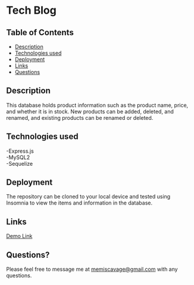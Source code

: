 # Tech Blog

## Table of Contents
- [Description](#description)
- [Technologies used](#technologies-used)
- [Deployment](#deployment)
- [Links](#links)
- [Questions](#questions?)

## Description
This database holds product information such as the product name, price, and whether it is in stock. New products can be added, deleted, and renamed, and existing products can be renamed or deleted.

## Technologies used
-Express.js \
-MySQL2 \
-Sequelize

## Deployment
The repository can be cloned to your local device and tested using Insomnia to view the items and information in the database.

## Links
[Demo Link](https://drive.google.com/file/d/1rGOpuy_cR9TJRWvVX60n6SJGcRPzKnFG/view)

## Questions?
Please feel free to message me at memiscavage@gmail.com with any questions.